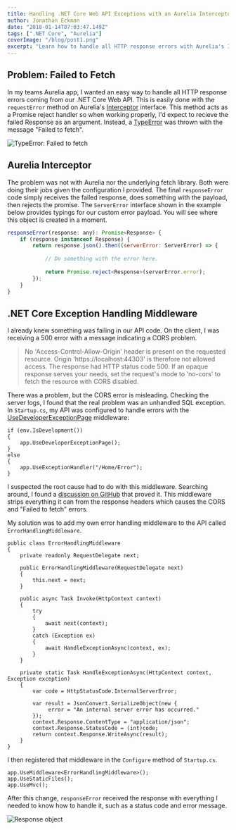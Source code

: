 ```yaml
---
title: Handling .NET Core Web API Exceptions with an Aurelia Interceptor
author: Jonathan Eckman
date: "2018-01-14T07:03:47.149Z"
tags: [".NET Core", "Aurelia"]
coverImage: "/blog/post1.png"
excerpt: "Learn how to handle all HTTP response errors with Aurelia's Interceptor interface and .NET Core Exception Handling Middleware."
---
```



## Problem: Failed to Fetch
In my teams Aurelia app, I wanted an easy way to handle all HTTP response errors coming from our .NET Core Web API. This is easily done with the `requestError` method on Aurelia's [Interceptor](http://aurelia.io/docs/api/fetch-client/interface/Interceptor) interface. This method acts as a Promise reject handler so when working properly, I'd expect to recieve the failed Response as an argument. Instead, a [TypeError](https://developer.mozilla.org/en-US/docs/Web/JavaScript/Reference/Global_Objects/TypeError) was thrown with the message "Failed to fetch". 

![TypeError: Failed to fetch](/img/failed-to-fetch.png)

## Aurelia Interceptor
The problem was not with Aurelia nor the underlying fetch library. Both were doing their jobs given the configuration I provided. The final `responseError` code simply receives the failed response, does something with the payload, then rejects the promise. The `ServerError` interface shown in the example below provides typings for our custom error payload. You will see where this object is created in a moment.

```js
responseError(response: any): Promise<Response> {
    if (response instanceof Response) {
        return response.json().then((serverError: ServerError) => {
        
            // Do something with the error here.
            
            return Promise.reject<Response>(serverError.error);
        }); 
    }
}
```

## .NET Core Exception Handling Middleware
I already knew something was failing in our API code. On the client, I was receiving a 500 error with a message indicating a CORS problem. 

> No 'Access-Control-Allow-Origin' header is present on the requested resource. Origin 'https://localhost:44303' is therefore not allowed access. The response had HTTP status code 500. If an opaque response serves your needs, set the request's mode to 'no-cors' to fetch the resource with CORS disabled.

There was a problem, but the CORS error is misleading. Checking the server logs, I found that the real problem was an unhandled SQL exception. In `Startup.cs`, my API was configured to handle errors with the [UseDeveloperExceptionPage](https://docs.microsoft.com/en-us/aspnet/core/fundamentals/error-handling#the-developer-exception-page) middleware:

```
if (env.IsDevelopment())
{
    app.UseDeveloperExceptionPage();
}
else
{
    app.UseExceptionHandler("/Home/Error");
}
```

I suspected the root cause had to do with this middleware. Searching around, I found a [discussion on GitHub](https://github.com/aspnet/Diagnostics/issues/247) that proved it. This middleware strips everything it can from the response headers which causes the CORS and "Failed to fetch" errors. 

My solution was to add my own error handling middleware to the API called `ErrorHandlingMiddleware`.

```
public class ErrorHandlingMiddleware
{
    private readonly RequestDelegate next;

    public ErrorHandlingMiddleware(RequestDelegate next)
    {
        this.next = next;
    }

    public async Task Invoke(HttpContext context)
    {
        try
        {
            await next(context);
        }
        catch (Exception ex)
        {
            await HandleExceptionAsync(context, ex);
        }
    }

    private static Task HandleExceptionAsync(HttpContext context, Exception exception)
    {
        var code = HttpStatusCode.InternalServerError;

        var result = JsonConvert.SerializeObject(new { 
             error = "An internal server error has occurred." 
        });
        context.Response.ContentType = "application/json";
        context.Response.StatusCode = (int)code;
        return context.Response.WriteAsync(result);
    }
}
```

I then registered that middleware in the `Configure` method of `Startup.cs`.

```
app.UseMiddleware<ErrorHandlingMiddleware>();
app.UseStaticFiles();
app.UseMvc();
```

After this change, `responseError` received the response with everything I needed to know how to handle it, such as a status code and error message. 

![Response object](/img/failed-to-fetch-resolved.png)
